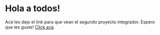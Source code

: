 # Hola a todos! 
Acá les dejo el link para que vean el segundo proyecto integrador.
Espero que les guste!
[Click acá](https://cortilucia.github.io/Ecommerce-TP2-UNTREF/).
